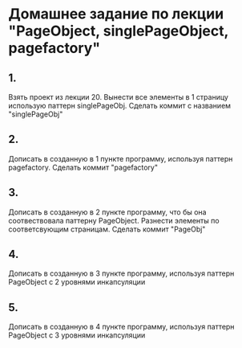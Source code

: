# Домашнее задание по лекции "PageObject, singlePageObject, pagefactory"

## 1.
Взять проект из лекции 20. Вынести все элементы в 1 страницу использую паттерн singlePageObj. Сделать коммит с названием "singlePageObj"

## 2.
Дописать в созданную в 1 пункте программу, используя паттерн pagefactory. Сделать коммит "pagefactory"

## 3.
Дописать в созданную в 2 пункте программу, что бы она соотвествовала паттерну PageObject. Разнести элементы по соответсвующим страницам. Сделать коммит "PageObj"

## 4.
Дописать в созданную в 3 пункте программу, используя паттерн PageObject с 2 уровнями инкапсуляции

## 5.
Дописать в созданную в 4 пункте программу, используя паттерн PageObject с 3 уровнями инкапсуляции